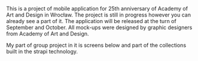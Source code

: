 This is a project of mobile application for 25th anniversary of Academy of Art and Design in Wrocław. The project is still in progress however you can already see a part of it. The application will be released at the turn of September and October. All mock-ups were designed by graphic designers from Academy of Art and Design. 

My part of group project in it is screens below and part of the collections built in the strapi technology. 


